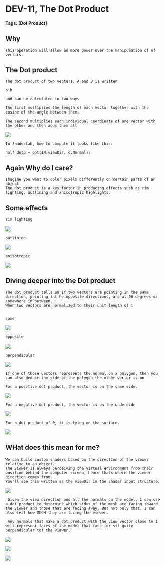 # DEV-11, The Dot Product
#### Tags: [Dot Product]



## Why

    This operation will allow us more power over the manipulation of of vectors.

## The Dot product

    The dot product of two vectors, A and B is written

    a.b

    and can be calculated in two ways

    The first multiplies the length of each vector together with the cosine of the angle between them.

    The second multiplies each individual coordinate of one vector with the other and then adds them all

![](../images/DEV-11/DEV-11-A.png)

    In ShaderLab, how to compute it looks like this:

    half dotp = dot(IN.viewDir, o.Normal);

## Again Why do I care?

    Imagine you want to color pixels differently on certain parts of an object.
    The dot product is a key factor in producing effects such as rim lighting, outlining and anisotropic highlights. 
    
## Some effects

    rim lighting

![](../images/DEV-11/DEV-11-B.png)

    outlining

![](../images/DEV-11/DEV-11-C.png)

    anisotropic

![](../images/DEV-11/DEV-11-D.png)

## Diving deeper into the Dot product

    The dot product tells us if two vectors are pointing in the same direction, pointing int he opposite directions, are at 90 degrees or somewhere in between.
    When two vectors are normalized to their unit length of 1


    same

![](../images/DEV-11/DEV-11-E.png)

    opposite

![](../images/DEV-11/DEV-11-F.png)

    perpendicular

![](../images/DEV-11/DEV-11-G.png)


    If one of those vectors represents the normal on a polygon, then you can also deduce the side of the polygon the other vector is on

    For a positive dot product, the vector is on the same side.

![](../images/DEV-11/DEV-11-H.png)

    For a negative dot product, the vector is on the underside

![](../images/DEV-11/DEV-11-I.png)

    For a dot product of 0, it is lying on the surface.

![](../images/DEV-11/DEV-11-AA.png)


## WHat does this mean for me?

    We can build custom shaders based on the direction of the viewer relative to an object.
    The viewer is always perceiving the virtual environment from their position behind the computer screen, hence thats where the viewer direction comes from.
    You'll see this written as the viewDir in the shader input structure. 

![](../images/DEV-11/DEV-11-AB.png)

     Given the view direction and all the normals on the model, I can use a dot product to determine which sides of the mesh are facing toward the viewer and those that are facing away. But not only that, I can also tell how MUCH they are facing the viewer.

     Any normals that make a dot product with the view vector close to 1 will represent faces of the model that face (or sit quite perpendicular to) the viewer.

![](../images/DEV-11/DEV-11-AC.png)

![](../images/DEV-11/DEV-11-AD.png)

![](../images/DEV-11/DEV-11-AE.png)
